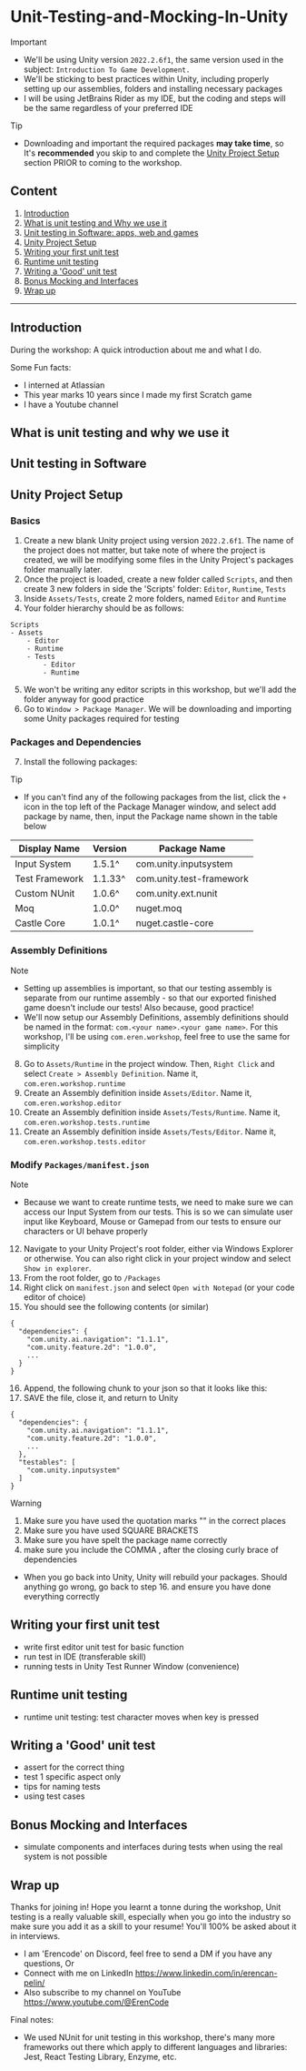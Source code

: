 # Unit-Testing-and-Mocking-In-Unity

> [!IMPORTANT]  
> - We'll be using Unity version `2022.2.6f1`, the same version used in the subject: `Introduction To Game Development.`
> - We'll be sticking to best practices within Unity, including properly setting up our assemblies, folders and installing necessary packages
> - I will be using JetBrains Rider as my IDE, but the coding and steps will be the same regardless of your preferred IDE

> [!TIP]
> - Downloading and important the required packages **may take time**, so It's **recommended** you skip to and complete the [Unity Project Setup](#unity-project-setup) section PRIOR to coming to the workshop.

## Content
1. [Introduction](#introduction)
2. [What is unit testing and Why we use it](#what-is-unit-testing-and-why-we-use-it)
3. [Unit testing in Software: apps, web and games](#unit-testing-in-software)
4. [Unity Project Setup](#unity-project-setup)
5. [Writing your first unit test](#writing-your-first-unit-test)
6. [Runtime unit testing](#runtime-unit-testing)
7. [Writing a 'Good' unit test](#writing-a-good-unit-test)
8. [Bonus Mocking and Interfaces](#bonus-mocking-and-interfaces)
9. [Wrap up](#wrap-up)

---

## Introduction
During the workshop: A quick introduction about me and what I do.

Some Fun facts:
- I interned at Atlassian
- This year marks 10 years since I made my first Scratch game
- I have a Youtube channel

## What is unit testing and why we use it

## Unit testing in Software

## Unity Project Setup
### Basics
1. Create a new blank Unity project using version `2022.2.6f1`. The name of the project does not matter, but take note of where the project is created, we will be modifying some files in the Unity Project's packages folder manually later.
2. Once the project is loaded, create a new folder called `Scripts`, and then create 3 new folders in side the 'Scripts' folder: `Editor`, `Runtime`, `Tests`
3. Inside `Assets/Tests`, create 2 more folders, named `Editor` and `Runtime`
4. Your folder hierarchy should be as follows:
```
Scripts
- Assets
    - Editor
    - Runtime
    - Tests
        - Editor
        - Runtime
```
5. We won't be writing any editor scripts in this workshop, but we'll add the folder anyway for good practice
6. Go to `Window > Package Manager`. We will be downloading and importing some Unity packages required for testing

### Packages and Dependencies
7. Install the following packages:
> [!TIP]
> - If you can't find any of the following packages from the list, click the `+` icon in the top left of the Package Manager window, and select add package by name, then, input the Package name shown in the table below

| Display Name | Version | Package Name |
|-|-|-|
| Input System | 1.5.1^ | com.unity.inputsystem |
| Test Framework | 1.1.33^ | com.unity.test-framework |
| Custom NUnit | 1.0.6^ | com.unity.ext.nunit |
| Moq | 1.0.0^ | nuget.moq |
| Castle Core | 1.0.1^ | nuget.castle-core |

### Assembly Definitions
> [!NOTE]
> - Setting up assemblies is important, so that our testing assembly is separate from our runtime assembly - so that our exported finished game doesn't include our tests! Also because, good practice!
> - We'll now setup our Assembly Definitions, assembly definitions should be named in the format: `com.<your name>.<your game name>`. For this workshop, I'll be using `com.eren.workshop`, feel free to use the same for simplicity
8. Go to `Assets/Runtime` in the project window. Then, `Right Click` and select `Create > Assembly Definition`.
Name it, `com.eren.workshop.runtime`
9. Create an Assembly definition inside `Assets/Editor`. Name it, `com.eren.workshop.editor`
10. Create an Assembly definition inside `Assets/Tests/Runtime`. Name it, `com.eren.workshop.tests.runtime`
11. Create an Assembly definition inside `Assets/Tests/Editor`. Name it, `com.eren.workshop.tests.editor`

<insert screenshots here of settings for each asmdef>

### Modify `Packages/manifest.json` 
> [!NOTE]
> - Because we want to create runtime tests, we need to make sure we can access our Input System from our tests. This is so we can simulate user input like Keyboard, Mouse or Gamepad from our tests to ensure our characters or UI behave properly

12. Navigate to your Unity Project's root folder, either via Windows Explorer or otherwise. You can also right click in your project window and select `Show in explorer`.
13. From the root folder, go to `/Packages`
14. Right click on `manifest.json` and select `Open with Notepad` (or your code editor of choice)
15. You should see the following contents (or similar)
```
{
  "dependencies": {
    "com.unity.ai.navigation": "1.1.1",
    "com.unity.feature.2d": "1.0.0",
    ...
  }
}
```
16. Append, the following chunk to your json so that it looks like this:
17. SAVE the file, close it, and return to Unity
```
{
  "dependencies": {
    "com.unity.ai.navigation": "1.1.1",
    "com.unity.feature.2d": "1.0.0",
    ...
  },
  "testables": [
    "com.unity.inputsystem"
  ]
}
```
> [!WARNING]
> 1. Make sure you have used the quotation marks "" in the correct places
> 2. Make sure you have used SQUARE BRACKETS
> 3. Make sure you have spelt the package name correctly
> 4. make sure you include the COMMA , after the closing curly brace of dependencies
> - When you go back into Unity, Unity will rebuild your packages. Should anything go wrong, go back to step 16. and ensure you have done everything correctly

## Writing your first unit test
- write first editor unit test for basic function
- run test in IDE (transferable skill)
- running tests in Unity Test Runner Window (convenience)

## Runtime unit testing
- runtime unit testing: test character moves when key is pressed

## Writing a 'Good' unit test
- assert for the correct thing
- test 1 specific aspect only
- tips for naming tests
- using test cases

## Bonus Mocking and Interfaces
- simulate components and interfaces during tests when using the real system is not possible

## Wrap up
Thanks for joining in! Hope you learnt a tonne during the workshop, Unit testing is a really valuable skill, especially when you go into the industry so make sure you add it as a skill to your resume! You'll 100% be asked about it in interviews.

- I am 'Erencode' on Discord, feel free to send a DM if you have any questions, Or
- Connect with me on LinkedIn https://www.linkedin.com/in/erencan-pelin/
- Also subscribe to my channel on YouTube https://www.youtube.com/@ErenCode

Final notes:
- We used NUnit for unit testing in this workshop, there's many more frameworks out there which apply to different languages and libraries: Jest, React Testing Library, Enzyme, etc.
